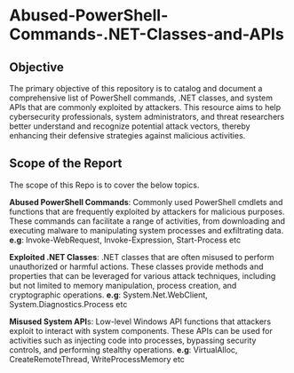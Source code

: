 # Abused-PowerShell-Commands-.NET-Classes-and-APIs

## **Objective**
The primary objective of this repository is to catalog and document a comprehensive list of PowerShell commands, .NET classes, and system APIs that are commonly exploited by attackers. This resource aims to help cybersecurity professionals, system administrators, and threat researchers better understand and recognize potential attack vectors, thereby enhancing their defensive strategies against malicious activities.

## **Scope of the Report**
The scope of this Repo is to cover the below topics.

**Abused PowerShell Commands**: Commonly used PowerShell cmdlets and functions that are frequently exploited by attackers for malicious purposes. These commands can facilitate a range of activities, from downloading and executing malware to manipulating system processes and exfiltrating data.
**e.g**: Invoke-WebRequest, Invoke-Expression, Start-Process etc

**Exploited .NET Classes**: .NET classes that are often misused to perform unauthorized or harmful actions. These classes provide methods and properties that can be leveraged for various attack techniques, including but not limited to memory manipulation, process creation, and cryptographic operations.
**e.g**: System.Net.WebClient, System.Diagnostics.Process etc

**Misused System API**s: Low-level Windows API functions that attackers exploit to interact with system components. These APIs can be used for activities such as injecting code into processes, bypassing security controls, and performing stealthy operations.
**e.g**: VirtualAlloc, CreateRemoteThread, WriteProcessMemory etc
